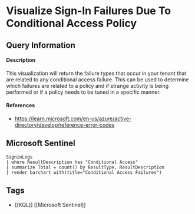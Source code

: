 # Visualize Sign-In Failures Due To Conditional Access Policy

## Query Information

#### Description
This visualization will return the failure types that occur in your tenant that are related to any conditional access failure. This can be used to determine which failures are related to a policy and if strange activity is being performed or if a policy needs to be tuned in a specific manner.
#### References
- https://learn.microsoft.com/en-us/azure/active-directory/develop/reference-error-codes
## Microsoft Sentinel
```kusto
SigninLogs
| where ResultDescription has "Conditional Access"
| summarize Total = count() by ResultType, ResultDescription
| render barchart with(title="Conditional Access Failures")
```
## Tags
- [[KQL]] [[Microsoft Sentinel]]